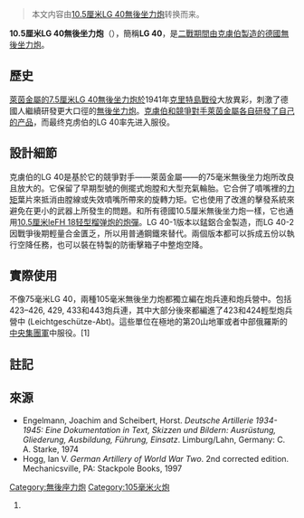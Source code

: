 > 本文内容由[10.5厘米LG 40無後坐力炮](https://zh.wikipedia.org/wiki/10.5厘米LG_40無後坐力炮)转换而来。


**10.5厘米LG 40無後坐力炮**（），簡稱**LG 40**，是[二戰期間由](https://zh.wikipedia.org/wiki/二戰 "wikilink")[克虜伯製造的](https://zh.wikipedia.org/wiki/克虏伯 "wikilink")[德國](../Page/納粹德國.md "wikilink")[無後坐力炮](../Page/无后座力炮.md "wikilink")。

## 歷史

[萊茵金屬的](../Page/莱茵金属.md "wikilink")[7.5厘米LG 40無後坐力炮於](../Page/7.5厘米LG_40無後座力炮.md "wikilink")1941年[克里特島戰役](../Page/克里特島戰役.md "wikilink")大放異彩，刺激了德國人繼續研發更大口徑的[無後坐力炮](../Page/无后座力炮.md "wikilink")。[克虜伯和競爭對手](https://zh.wikipedia.org/wiki/克虏伯 "wikilink")[萊茵金屬各自研發了自己的产品](../Page/莱茵金属.md "wikilink")，而最终克虏伯的LG 40率先进入服役。

## 設計細節

克虜伯的LG 40是基於它的競爭對手——萊茵金屬——的75毫米無後坐力炮所改良且放大的。它保留了早期型號的側擺式炮膛和大型充氣輪胎。它合併了噴嘴裡的[力矩](../Page/力矩.md "wikilink")葉片來抵消由膛線或失效噴嘴所帶來的旋轉力矩。它也使用了改進的擊發系統來避免在更小的武器上所發生的問題。和所有德國10.5厘米無後坐力炮一樣，它也通用[10.5厘米leFH 18轻型榴弹炮的炮彈](../Page/LeFH_18榴彈炮.md "wikilink")。LG 40-1版本以錳鋁合金製造，而LG 40-2因戰爭後期輕量合金匱乏，所以用普通鋼鐵來替代。兩個版本都可以拆成五份以執行空降任務，也可以裝在特製的防衝擊箱子中整炮空降。

## 實際使用

不像75毫米LG 40，兩種105毫米無後坐力炮都獨立編在炮兵連和炮兵營中。包括423–426, 429, 433和443炮兵連，其中大部分後來都編進了423和424輕型炮兵營中 (Leichtgeschütze-Abt)。這些單位在極地的第20山地軍或者中部俄羅斯的[中央集團軍](../Page/中央集團軍.md "wikilink")中服役。\[1\]

## 註記

<references />

## 來源

  - Engelmann, Joachim and Scheibert, Horst. *Deutsche Artillerie 1934-1945: Eine Dokumentation in Text, Skizzen und Bildern: Ausrüstung, Gliederung, Ausbildung, Führung, Einsatz*. Limburg/Lahn, Germany: C. A. Starke, 1974
  - Hogg, Ian V. *German Artillery of World War Two*. 2nd corrected edition. Mechanicsville, PA: Stackpole Books, 1997

[Category:無後座力炮](https://zh.wikipedia.org/wiki/Category:無後座力炮 "wikilink") [Category:105毫米火炮](https://zh.wikipedia.org/wiki/Category:105毫米火炮 "wikilink")

1.